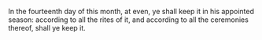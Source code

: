 In the fourteenth day of this month, at even, ye shall keep it in his appointed season: according to all the rites of it, and according to all the ceremonies thereof, shall ye keep it.
